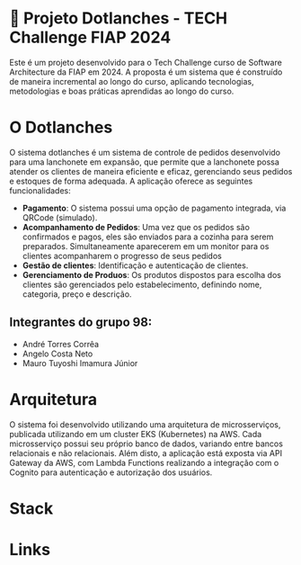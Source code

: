 # 🍔 Projeto Dotlanches - TECH Challenge FIAP 2024 

Este é um projeto desenvolvido para o Tech Challenge curso de Software Architecture da FIAP em 2024. A proposta é um sistema que é construído de maneira incremental ao longo do curso, aplicando tecnologias, metodologias e boas práticas aprendidas ao longo do curso.

# O Dotlanches

O sistema dotlanches é um sistema de controle de pedidos desenvolvido para uma lanchonete em expansão, que permite que a lanchonete possa atender os clientes de maneira eficiente e eficaz, gerenciando seus pedidos e estoques de forma adequada. 
A aplicação oferece as seguintes funcionalidades:
- **Pagamento**: O sistema possui uma opção de pagamento integrada, via QRCode (simulado).
- **Acompanhamento de Pedidos**: Uma vez que os pedidos são confirmados e pagos, eles são enviados para a cozinha para serem preparados. Simultaneamente aparecerem em um monitor para os clientes acompanharem o progresso de seus pedidos
- **Gestão de clientes**: Identificação e autenticação de clientes.
- **Gerenciamento de Produos**: Os produtos dispostos para escolha dos clientes são gerenciados pelo estabelecimento, definindo nome, categoria, preço e descrição.

## Integrantes do grupo 98:
- André Torres Corrêa
- Angelo Costa Neto
- Mauro Tuyoshi Imamura Júnior

# Arquitetura

O sistema foi desenvolvido utilizando uma arquitetura de microsserviços, publicada utilizando em um cluster EKS (Kubernetes) na AWS. Cada microsserviço possui seu próprio banco de dados, variando entre bancos relacionais e não relacionais. Além disto, a aplicação está exposta via API Gateway da AWS, com Lambda Functions realizando a integração com o Cognito para autenticação e autorização dos usuários.

# Stack

# Links

<!--

**Here are some ideas to get you started:**

🙋‍♀️ A short introduction - what is your organization all about?
🌈 Contribution guidelines - how can the community get involved?
👩‍💻 Useful resources - where can the community find your docs? Is there anything else the community should know?
🍿 Fun facts - what does your team eat for breakfast?
🧙 Remember, you can do mighty things with the power of [Markdown](https://docs.github.com/github/writing-on-github/getting-started-with-writing-and-formatting-on-github/basic-writing-and-formatting-syntax)
-->
